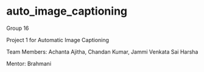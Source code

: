 # auto_image_captioning
Group 16

Project 1 for Automatic Image Captioning

Team Members: 
Achanta Ajitha, 
Chandan Kumar, 
Jammi Venkata Sai Harsha

Mentor: 
Brahmani
